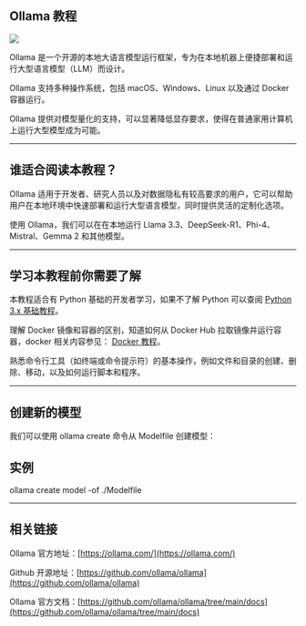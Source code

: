 ## Ollama 教程

![](https://www.runoob.com/wp-content/uploads/2025/02/bala-ollama.webp)

Ollama 是一个开源的本地大语言模型运行框架，专为在本地机器上便捷部署和运行大型语言模型（LLM）而设计。

Ollama 支持多种操作系统，包括 macOS、Windows、Linux 以及通过 Docker 容器运行。

Ollama 提供对模型量化的支持，可以显著降低显存要求，使得在普通家用计算机上运行大型模型成为可能。

* * *

## 谁适合阅读本教程？

Ollama 适用于开发者、研究人员以及对数据隐私有较高要求的用户，它可以帮助用户在本地环境中快速部署和运行大型语言模型，同时提供灵活的定制化选项。

使用 Ollama，我们可以在在本地运行 Llama 3.3、DeepSeek-R1、Phi-4、Mistral、Gemma 2 和其他模型。

* * *

## 学习本教程前你需要了解

本教程适合有 Python 基础的开发者学习，如果不了解 Python 可以查阅 [Python 3.x 基础教程](https://www.runoob.com/python3/python3-tutorial.html)。

理解 Docker 镜像和容器的区别，知道如何从 Docker Hub 拉取镜像并运行容器，docker 相关内容参见： [Docker 教程](https://www.runoob.com/docker/docker-tutorial.html)。

熟悉命令行工具（如终端或命令提示符）的基本操作，例如文件和目录的创建、删除、移动，以及如何运行脚本和程序。

* * *

## 创建新的模型

我们可以使用 ollama create 命令从 Modelfile 创建模型：

## 实例

ollama create model \-of ./Modelfile  

* * *

## 相关链接

Ollama 官方地址：[https://ollama.com/](https://ollama.com/)

Github 开源地址：[https://github.com/ollama/ollama](https://github.com/ollama/ollama)

Ollama 官方文档：[https://github.com/ollama/ollama/tree/main/docs](https://github.com/ollama/ollama/tree/main/docs)
